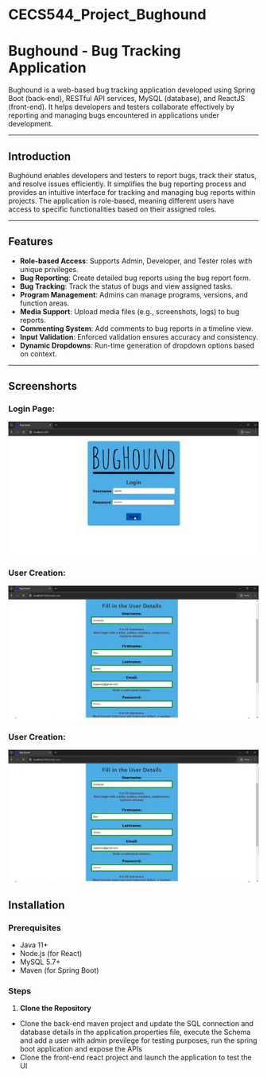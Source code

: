 # CECS544_Project_Bughound

# Bughound - Bug Tracking Application

Bughound is a web-based bug tracking application developed using Spring Boot (back-end), RESTful API services, MySQL (database), and ReactJS (front-end). It helps developers and testers collaborate effectively by reporting and managing bugs encountered in applications under development.

---

## Introduction
Bughound enables developers and testers to report bugs, track their status, and resolve issues efficiently. It simplifies the bug reporting process and provides an intuitive interface for tracking and managing bug reports within projects. The application is role-based, meaning different users have access to specific functionalities based on their assigned roles.

---

## Features
- **Role-based Access**: Supports Admin, Developer, and Tester roles with unique privileges.
- **Bug Reporting**: Create detailed bug reports using the bug report form.
- **Bug Tracking**: Track the status of bugs and view assigned tasks.
- **Program Management**: Admins can manage programs, versions, and function areas.
- **Media Support**: Upload media files (e.g., screenshots, logs) to bug reports.
- **Commenting System**: Add comments to bug reports in a timeline view.
- **Input Validation**: Enforced validation ensures accuracy and consistency.
- **Dynamic Dropdowns**: Run-time generation of dropdown options based on context.

---

## Screenshorts

### Login Page:
![Login page](https://github.com/itsaravindanand/CECS544_Project_Bughound/blob/main/BugHound_Application/Screenshots/Login_Page.png)

### User Creation:
![Login page](https://github.com/itsaravindanand/CECS544_Project_Bughound/blob/main/BugHound_Application/Screenshots/User_Creation_Page.png)

### User Creation:
![Login page](https://github.com/itsaravindanand/CECS544_Project_Bughound/blob/main/BugHound_Application/Screenshots/User_Creation_Page.png)

## Installation
### Prerequisites
- Java 11+
- Node.js (for React)
- MySQL 5.7+
- Maven (for Spring Boot)

### Steps
1. **Clone the Repository**
- Clone the back-end maven project and update the SQL connection and database details in the application.properties file, execute the Schema and add a user with admin previlege for testing purposes, run the spring boot application and expose the APIs
- Clone the front-end react project and launch the application to test the UI
